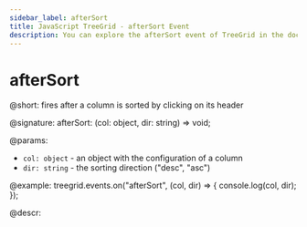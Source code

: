 ```yaml
---
sidebar_label: afterSort
title: JavaScript TreeGrid - afterSort Event 
description: You can explore the afterSort event of TreeGrid in the documentation of the DHTMLX JavaScript UI library. Browse developer guides and API reference, try out code examples and live demos, and download a free 30-day evaluation version of DHTMLX Suite.
---
```


# afterSort

@short: fires after a column is sorted by clicking on its header

@signature: afterSort: (col: object, dir: string) => void;

@params:
- `col: object` - an object with the configuration of a column
- `dir: string` - the sorting direction ("desc", "asc")

@example:
treegrid.events.on("afterSort", (col, dir) => {
	console.log(col, dir);
});

@descr:

[comment]: # (@relatedapi: treegrid/api/treegrid_beforesort_event.md)

[comment]: # (@changelog: added in v7.1)
